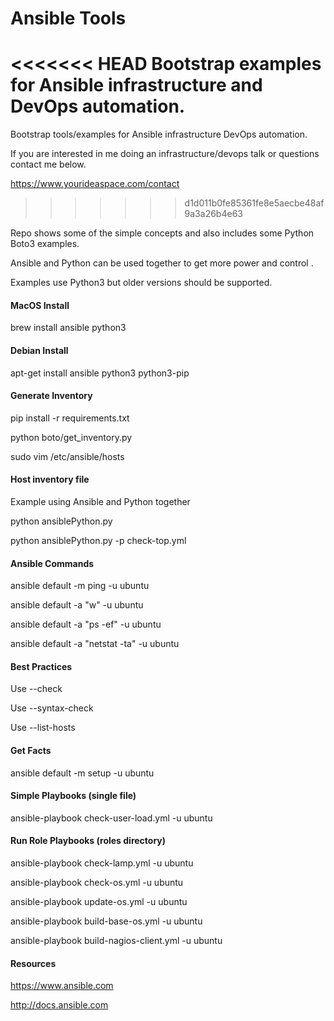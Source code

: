# Ansible Tools

<<<<<<< HEAD
Bootstrap examples for Ansible infrastructure and DevOps automation.
=======
Bootstrap tools/examples for Ansible infrastructure DevOps automation.

If you are interested in me doing an infrastructure/devops talk or questions contact me below.

https://www.yourideaspace.com/contact
>>>>>>> d1d011b0fe85361fe8e5aecbe48af9a3a26b4e63

Repo shows some of the simple concepts and also includes some Python Boto3 examples.

Ansible and Python can be used together to get more power and control .

Examples use Python3 but older versions should be supported.

#### MacOS Install

brew install ansible python3

#### Debian Install

apt-get install ansible python3 python3-pip

#### Generate Inventory

pip install -r requirements.txt

python boto/get_inventory.py

sudo vim /etc/ansible/hosts

#### Host inventory file

Example using Ansible and Python together

python ansiblePython.py

python ansiblePython.py -p check-top.yml

#### Ansible Commands

ansible default -m ping -u ubuntu

ansible default -a "w" -u ubuntu

ansible default -a "ps -ef" -u ubuntu

ansible default -a "netstat -ta" -u ubuntu

#### Best Practices

Use --check

Use --syntax-check

Use --list-hosts

#### Get Facts

ansible default -m setup -u ubuntu

#### Simple Playbooks (single file)

ansible-playbook check-user-load.yml -u ubuntu

#### Run Role Playbooks (roles directory)

ansible-playbook check-lamp.yml -u ubuntu

ansible-playbook check-os.yml -u ubuntu

ansible-playbook update-os.yml -u ubuntu

ansible-playbook build-base-os.yml -u ubuntu

ansible-playbook build-nagios-client.yml -u ubuntu

#### Resources

https://www.ansible.com

http://docs.ansible.com
